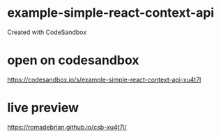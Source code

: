 # example-simple-react-context-api

Created with CodeSandbox

# open on codesandbox
https://codesandbox.io/s/example-simple-react-context-api-xu4t7l


# live preview
https://romadebrian.github.io/csb-xu4t7l/
